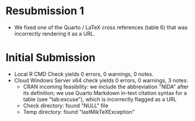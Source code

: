 # Resubmission 1

* We fixed one of the Quarto / LaTeX cross references (table 6) that was incorrectly rendering it as a URL.


# Initial Submission

* Local R CMD Check yields 0 errors, 0 warnings, 0 notes.
* Cloud Windows Server x64 check yields 0 errors, 0 warnings, 3 notes:
    + CRAN incoming feasibility: we include the abbreviation "NIDA" after its
    definition; we use Quarto Markdown in-text citation syntax for a table (see
    "tab:excuse"), which is incorrectly flagged as a URL
    + Check directory: found "NULL" file
    + Temp directory: found "lastMikTeXException"

